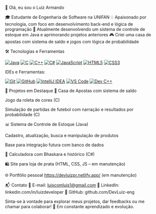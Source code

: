 👋 Olá, eu sou o Luiz Armando

🎓 Estudante de Engenharia de Software na UNIFAN
💡 Apaixonado por tecnologia, com foco em desenvolvimento back-end e lógica de programação
🚀 Atualmente desenvolvendo um sistema de controle de estoque em Java e aprimorando projetos anteriores
🎮 Criei uma casa de apostas com sistema de saldo e jogos com lógica de probabilidade

🛠️ Tecnologias e Ferramentas

[![Java](https://img.shields.io/badge/Java-007396?style=for-the-badge&logo=java&logoColor=white)](https://www.oracle.com/java/)
[![C](https://img.shields.io/badge/C-00599C?style=for-the-badge&logo=c&logoColor=white)](https://devdocs.io/c/)
[![C++](https://img.shields.io/badge/C++-00599C?style=for-the-badge&logo=c%2B%2B&logoColor=white)](https://isocpp.org/)
[![C#](https://img.shields.io/badge/C%23-239120?style=for-the-badge&logo=c-sharp&logoColor=white)](https://learn.microsoft.com/dotnet/csharp/)
[![JavaScript](https://img.shields.io/badge/JavaScript-F7DF1E?style=for-the-badge&logo=javascript&logoColor=black)](https://developer.mozilla.org/en-US/docs/Web/JavaScript)
[![HTML5](https://img.shields.io/badge/HTML5-E34F26?style=for-the-badge&logo=html5&logoColor=white)](https://developer.mozilla.org/en-US/docs/Web/HTML)
[![CSS3](https://img.shields.io/badge/CSS3-1572B6?style=for-the-badge&logo=css3&logoColor=white)](https://developer.mozilla.org/en-US/docs/Web/CSS)

IDEs e Ferramentas:

[![Git](https://img.shields.io/badge/Git-F05032?style=for-the-badge&logo=git&logoColor=white)](https://git-scm.com/)
[![GitHub](https://img.shields.io/badge/GitHub-100000?style=for-the-badge&logo=github&logoColor=white)](https://github.com/DevLuiz-eng)
[![IntelliJ IDEA](https://img.shields.io/badge/IntelliJ%20IDEA-000000?style=for-the-badge&logo=intellij-idea&logoColor=white)](https://www.jetbrains.com/idea/)
[![VS Code](https://img.shields.io/badge/VS%20Code-007ACC?style=for-the-badge&logo=visualstudiocode&logoColor=white)](https://code.visualstudio.com/)
[![Dev C++](https://img.shields.io/badge/Dev%20C++-blue?style=for-the-badge&logo=c%2B%2B)](https://www.bloodshed.net/devcpp.html)


📂 Projetos em Destaque
🎲 Casa de Apostas com sistema de saldo

Jogo da roleta de cores (C)

Simulação de partidas de futebol com narração e resultados por probabilidade (C)

📊 Sistema de Controle de Estoque (Java)

Cadastro, atualização, busca e manipulação de produtos

Base para integração futura com banco de dados

🧮 Calculadora com Bhaskara e histórico (C#)

🛍️ Site para loja de prata (HTML, CSS, JS – em manutenção)

🌐 Portfólio pessoal
https://devluizpr.netlify.app/ (em manutenção)

📬 Contato
📧 E-mail: luiscomluis1@gmail.com
🔗 LinkedIn: linkedin.com/in/luizdeveloper
🐙 GitHub: github.com/DevLuiz-eng

Sinta-se à vontade para explorar meus projetos, dar feedbacks ou me chamar para colaborar!
🚀 Em constante aprendizado e evolução.
